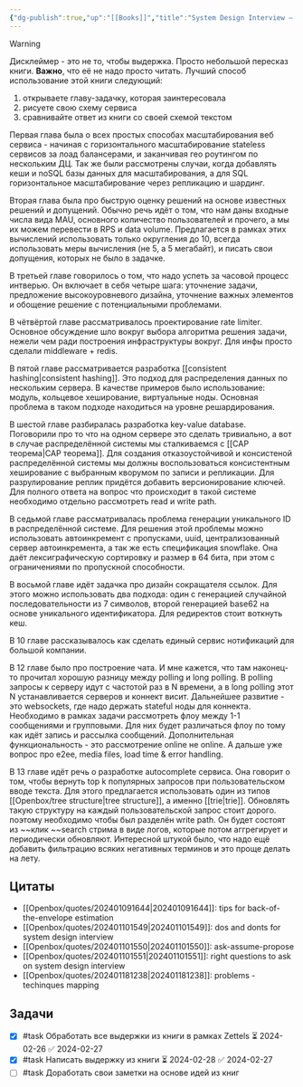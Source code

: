 ```yaml
---
{"dg-publish":true,"up":"[[Books]]","title":"System Design Interview – An Insider's Guide","category":"book","status":"Completed","tags":["books"],"rating":2,"date":"2024-01-07","modified_at":"2024-02-27T11:16:37+03:00","dg-path":"/books/System Design Interview – An Insider's Guide.md","permalink":"/books/system-design-interview-an-insider-s-guide/","dgPassFrontmatter":true}
---
```





> [!Warning]
> Дисклеймер - это не то, чтобы выдержка. Просто небольшой пересказ книги. **Важно**, что её не надо просто читать. Лучший способ использование этой книги следующий:
> 1. открываете главу-задачку, которая заинтересовала
> 2. рисуете свою схему сервиса
> 3. сравнивайте ответ из книги со своей схемой текстом

Первая глава была о всех простых способах масштабирования веб сервиса - начиная с горизонтального масштабирование stateless сервисов за лоад балансерами, и заканчивая гео роутингом по нескольким ДЦ. Так же были рассмотрены случаи, когда добавлять кеши и noSQL базы данных для масштабирования, а для SQL горизонтальное масштабирование через репликацию и шардинг.

Вторая глава была про быструю оценку решений на основе известных решений и допущений. Обычно речь идёт о том, что нам даны входные числа вида MAU, основного количество пользователей и прочего, а мы их можем перевести в RPS и data volume. Предлагается в рамках этих вычислений использовать только округления до 10, всегда использовать меры вычисления (не 5, а 5 мегабайт), и писать свои допущения, которых не было в задачке.

В третьей главе говорилось о том, что надо успеть за часовой процесс интверью. Он включает в себя четыре шага: уточнение задачи, предложение высокоуровневого дизайна, уточнение важных элементов и обощение решение с потенциальными проблемами.

В чётвёртой главе рассматривалось проектирование rate limiter. Основное обсуждение шло вокруг выбора алгоритма решения задачи, нежели чем ради построения инфраструктуры вокруг. Для инфы просто сделали middleware + redis.

В пятой главе рассматривается разработка [[consistent hashing|consistent hashing]]. Это подход для распределения данных по нескольким сервера. В качестве примеров было использование: модуль, кольцевое хеширование, виртуальные ноды. Основная проблема в таком подходе находиться на уровне решардирования.

В шестой главе разбиралась разработка key-value database. Поговорили про то что на одном сервере это сделать тривиально, а вот в случае распределённой системы мы сталкиваемся с [[CAP теорема|CAP теорема]]. Для создания отказоустойчивой и консистеной распределённой системы мы должны воспользоваться консистентным хеширование с выбранным кворумом по записи и репликации. Для разрулирование реплик придётся добавить версионирование ключей. Для полного ответа на вопрос что происходит в такой системе необходимо отдельно рассмотреть read и write path.

В седьмой главе рассматривалась проблема генерации уникального ID в распределённой системе. Для решения этой проблемы можно использовать автоинкремент с пропусками, uuid, централизованный сервер автоинкремента, а так же есть спецификация snowflake. Она даёт лексиграфическую сортировку и размер в 64 бита, при этом с ограничениями по пропускной способности.

В восьмой главе идёт задачка про дизайн сокращателя ссылок. Для этого можно использовать два подхода: один с генерацией случайной последовательности из 7 символов, второй генерацией base62 на основе уникального идентификатора. Для редиректов стоит воткнуть кеш.

В 10 главе рассказывалось как сделать единый сервис нотификаций для большой компании.

В 12 главе было про построение чата. И мне кажется, что там наконец-то прочитал хорошую разницу между polling и long polling. В polling запросы к серверу идут с частотой раз в N времени, а в long polling этот N устанавливается серверов и коннект висит. Дальнейшее развитие - это websockets, где надо держать stateful ноды для коннекта. Необходимо в рамках задачи рассмотреть флоу между 1-1 сообщениями и групповыми. Для них будет различаться флоу по тому как идёт запись и рассылка сообщений. Дополнительная функциональность - это рассмотрение online не online. А дальше уже вопрос про e2ee, media files, load time & error handling. 

В 13 главе идёт речь о разработке autocomplete сервиса. Она говорит о том, чтобы вернуть top k популярных запросов при пользовательском вводе текста. Для этого предлагается использовать один из типов [[Openbox/tree structure|tree structure]], а именно [[trie|trie]]. Обновлять такую структуру на каждый пользовательской запрос стоит дорого. поэтому необходимо чтобы был разделён write path. Он будет состоят из ~~клик ~~search стрима в виде логов, которые потом аггрегирует и периодически обновляют. Интересной штукой было, что надо ещё добавить фильтрацию всяких негативных терминов и это проще делать на лету.

## Цитаты

- [[Openbox/quotes/202401091644|202401091644]]: tips for back-of-the-envelope estimation
- [[Openbox/quotes/202401101549|202401101549]]: dos and donts for system design interview
- [[Openbox/quotes/202401101550|202401101550]]: ask-assume-propose
- [[Openbox/quotes/202401101551|202401101551]]: right questions to ask on system design interview
- [[Openbox/quotes/202401181238|202401181238]]: problems - techinques mapping


## Задачи

- [x] #task Обработать все выдержки из книги в рамках Zettels ⏳ 2024-02-26 ✅ 2024-02-27
- [x] #task Написать выдержку из книги ⏳ 2024-02-28 ✅ 2024-02-27
- [ ] #task Доработать свои заметки на основе идей из книг
